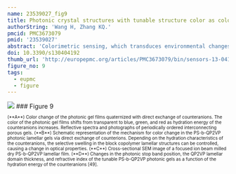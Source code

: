 ```yaml
---
name: 23539027_fig9
title: Photonic crystal structures with tunable structure color as colorimetric sensors.
authorString: 'Wang H, Zhang KQ.'
pmcid: PMC3673079
pmid: '23539027'
abstract: 'Colorimetric sensing, which transduces environmental changes into visible color changes, provides a simple yet powerful detection mechanism that is well-suited to the development of low-cost and low-power sensors. A new approach in colorimetric sensing exploits the structural color of photonic crystals (PCs) to create environmentally-influenced color-changeable materials. PCs are composed of periodic dielectrics or metallo-dielectric nanostructures that affect the propagation of electromagnetic waves (EM) by defining the allowed and forbidden photonic bands. Simultaneously, an amazing variety of naturally occurring biological systems exhibit iridescent color due to the presence of PC structures throughout multi-dimensional space. In particular, some kinds of the structural colors in living organisms can be reversibly changed in reaction to external stimuli. Based on the lessons learned from natural photonic structures, some specific examples of PCs-based colorimetric sensors are presented in detail to demonstrate their unprecedented potential in practical applications, such as the detections of temperature, pH, ionic species, solvents, vapor, humidity, pressure and biomolecules. The combination of the nanofabrication technique, useful design methodologies inspired by biological systems and colorimetric sensing will lead to substantial developments in low-cost, miniaturized and widely deployable optical sensors.'
doi: 10.3390/s130404192
thumb_url: 'http://europepmc.org/articles/PMC3673079/bin/sensors-13-04192f9.gif'
figure_no: 9
tags:
  - eupmc
  - figure
---
```

<img src='http://europepmc.org/articles/PMC3673079/bin/sensors-13-04192f9.jpg' style='max-height: 300px'>
### Figure 9
<p style='font-size: 10px;'>(**A**) Color change of the photonic gel films quaternized with direct exchange of counteranions. The color of the photonic gel films shifts from transparent to blue, green, and red as hydration energy of the counteranions increases. Reflective spectra and photographs of periodically ordered interconnecting porous gels. (**B**) Schematic representation of the mechanism for color change in the PS-b-QP2VP photonic lamellar gels via direct exchange of counterions. Depending on the hydration characteristics of the counteranions, the selective swelling in the block copolymer lamellar structures can be controlled, causing a change in optical properties. (**C**) Cross-sectional SEM image of a focused ion beam milled dry PS-b-QP2VP lamellar film. (**D**) Changes in the photonic stop band position, the QP2VP lamellar domain thickness, and refractive index of the tunable PS-b-QP2VP photonic gels as a function of the hydration energy of the counteranions [<xref ref-type="bibr" rid="b49-sensors-13-04192">49</xref>].</p>